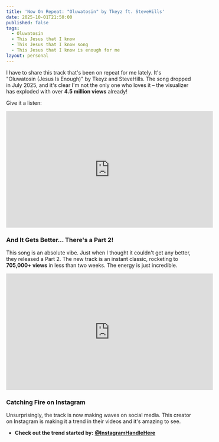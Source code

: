 ```yaml
---
title: 'Now On Repeat: "Oluwatosin" by Tkeyz ft. SteveHills'
date: 2025-10-01T21:50:00
published: false
tags:
  - Oluwatosin
  - This Jesus that I know
  - This Jesus that I know song
  - This Jesus that I know is enough for me
layout: personal
---
```

I have to share this track that's been on repeat for me lately. It's "Oluwatosin (Jesus Is Enough)" by Tkeyz and SteveHills. The song dropped in July 2025, and it's clear I'm not the only one who loves it – the visualizer has exploded with over **4.5 million views** already!

Give it a listen:

<iframe width="560" height="315" src="https://www.youtube.com/embed/2u08HbxWnuc?si=K5nwCAnXTaRZCT3X" title="YouTube video player" frameborder="0" allow="accelerometer; autoplay; clipboard-write; encrypted-media; gyroscope; picture-in-picture; web-share" referrerpolicy="strict-origin-when-cross-origin" allowfullscreen></iframe>

### And It Gets Better... There's a Part 2!

This song is an absolute vibe. Just when I thought it couldn't get any better, they released a Part 2. The new track is an instant classic, rocketing to **705,000+ views** in less than two weeks. The energy is just incredible.

<iframe width="560" height="315" src="https://www.youtube.com/embed/VI_KWEKtJPo?si=TCyJtX8oqWBPUTsR" title="YouTube video player" frameborder="0" allow="accelerometer; autoplay; clipboard-write; encrypted-media; gyroscope; picture-in-picture; web-share" referrerpolicy="strict-origin-when-cross-origin" allowfullscreen></iframe>

### Catching Fire on Instagram

Unsurprisingly, the track is now making waves on social media. This creator on Instagram is making it a trend in their videos and it's amazing to see.

* **Check out the trend started by:** **[@InstagramHandleHere](Link-to-Instagram-Profile-Goes-Here)**
